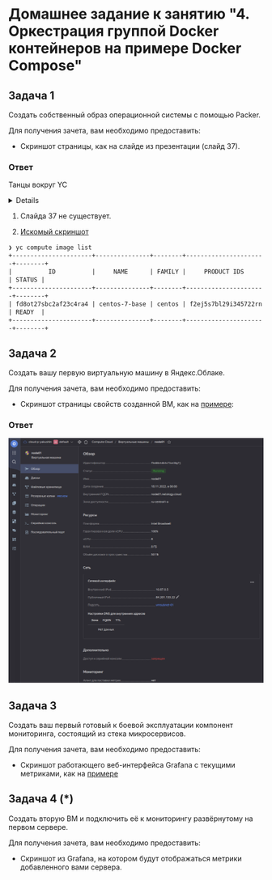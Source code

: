 # Домашнее задание к занятию "4. Оркестрация группой Docker контейнеров на примере Docker Compose"

## Задача 1

Создать собственный образ операционной системы с помощью Packer.

Для получения зачета, вам необходимо предоставить:
- Скриншот страницы, как на слайде из презентации (слайд 37).

### Ответ
Танцы вокруг YC
<details>

- Поставил себе zsh на хостмашину (Mint 21 Cinnamon)<br> 
- Оставил пока на ней git ansible vagrant vbox<br>
- docker + compose поднимаются внутри vbox, ибо нет уверенности, что далее "вот-это-всё" потребуется на хостмашине.
- опять на хост. установить packer методом репозитория не вышло.  установил бинарник.
- опять на хост. установить terraform методом репозитория не вышло.  установил бинарник.
- сделать так чтоб не ругалось при ините
```json
terraform {
  required_providers {
    yandex = {
      source = "yandex-cloud/yandex"
    }
  }
}
```

нужно создать `nano ~/.terraformrc` <br>
про подробности в [избе читальне](https://cloud.yandex.com/en/docs/tutorials/infrastructure-management/terraform-quickstart)
```shell
provider_installation {
  network_mirror {
    url = "https://terraform-mirror.yandexcloud.net/"
    include = ["registry.terraform.io/*/*"]
  }
  direct {
    exclude = ["registry.terraform.io/*/*"]
  }
}
```
</details>

1. Слайда 37 не существует.

2. [Искомый скриншот](img/packer-image.png)

```shell
❯ yc compute image list
+----------------------+---------------+--------+----------------------+--------+
|          ID          |     NAME      | FAMILY |     PRODUCT IDS      | STATUS |
+----------------------+---------------+--------+----------------------+--------+
| fd8ot27sbc2af23c4ra4 | centos-7-base | centos | f2ej5s7bl29i345722rn | READY  |
+----------------------+---------------+--------+----------------------+--------+ 
```

## Задача 2

Создать вашу первую виртуальную машину в Яндекс.Облаке.

Для получения зачета, вам необходимо предоставить:
- Скриншот страницы свойств созданной ВМ, как на [примере](assets/yc_01.png):

### Ответ
![скриншот](./img/vm.png)

## Задача 3

Создать ваш первый готовый к боевой эксплуатации компонент мониторинга, состоящий из стека микросервисов.

Для получения зачета, вам необходимо предоставить:
- Скриншот работающего веб-интерфейса Grafana с текущими метриками, как на [примере](assets/yc_02.png)

## Задача 4 (*)

Создать вторую ВМ и подключить её к мониторингу развёрнутому на первом сервере.

Для получения зачета, вам необходимо предоставить:
- Скриншот из Grafana, на котором будут отображаться метрики добавленного вами сервера.

